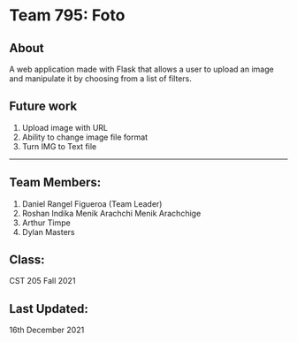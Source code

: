 # Team 795: Foto

## About
A web application made with Flask that allows a user to upload an image and manipulate
it by choosing from a list of filters.

## Future work
1. Upload image with URL
2. Ability to change image file format
3. Turn IMG to Text file

****

## Team Members: 
1. Daniel Rangel Figueroa (Team Leader)
2. Roshan Indika Menik Arachchi Menik Arachchige
3. Arthur Timpe
4. Dylan Masters 

## Class:
CST 205 Fall 2021

## Last Updated:
16th December 2021
